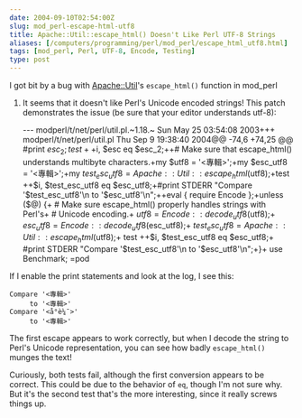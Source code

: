 ```yaml
--- 
date: 2004-09-10T02:54:00Z
slug: mod_perl-escape-html-utf8
title: Apache::Util::escape_html() Doesn't Like Perl UTF-8 Strings
aliases: [/computers/programming/perl/mod_perl/escape_html_utf8.html]
tags: [mod_perl, Perl, UTF-8, Encode, Testing]
type: post
---
```


I got bit by a bug with [Apache::Util]'s `escape_html()` function in mod\_perl
1. It seems that it doesn't like Perl's Unicode encoded strings! This patch
demonstrates the issue (be sure that your editor understands utf-8):

    --- modperl/t/net/perl/util.pl.~1.18.~  Sun May 25 03:54:08 2003+++ modperl/t/net/perl/util.pl  Thu Sep  9 19:38:40 2004@@ -74,6 +74,25 @@  #print $esc_2; test ++$i, $esc eq $esc_2;++# Make sure that escape_html() understands multibyte characters.+my $utf8 = '<專輯>';+my $esc_utf8 = '<專輯>';+my $test_esc_utf8 = Apache::Util::escape_html($utf8);+test ++$i, $test_esc_utf8 eq $esc_utf8;+#print STDERR "Compare '$test_esc_utf8'\n     to '$esc_utf8'\n";++eval { require Encode };+unless ($@) {+    # Make sure escape_html() properly handles strings with Perl's+    # Unicode encoding.+    $utf8 = Encode::decode_utf8($utf8);+    $esc_utf8 = Encode::decode_utf8($esc_utf8);+    $test_esc_utf8 = Apache::Util::escape_html($utf8);+    test ++$i, $test_esc_utf8 eq $esc_utf8;+    #print STDERR "Compare '$test_esc_utf8'\n     to '$esc_utf8'\n";+}+ use Benchmark;  =pod

If I enable the print statements and look at the log, I see this:

    Compare '<專輯>'
         to '<專輯>'
    Compare '<å°è¼¯>'
         to '<專輯>'

The first escape appears to work correctly, but when I decode the string to
Perl's Unicode representation, you can see how badly `escape_html()` munges the
text!

Curiously, both tests fail, although the first conversion appears to be correct.
This could be due to the behavior of `eq`, though I'm not sure why. But it's the
second test that's the more interesting, since it really screws things up.

  [Apache::Util]: https://metacpan.org/dist/mod_perl-1.29/Util/Util.pm
    "Apache::Util on CPAN"
